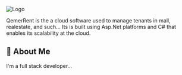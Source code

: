 
![Logo]([https://dev-to-uploads.s3.amazonaws.com/uploads/articles/th5xamgrr6se0x5ro4g6.png])



QemerRent is the a cloud software used to manage tenants in mall, realestate, and such... Its is built using Asp.Net platforms and C# that enables its scalability at the cloud.



## 🚀 About Me
I'm a full stack developer...
